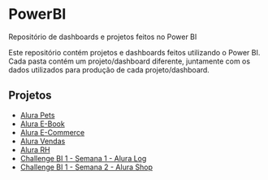 # PowerBI
Repositório de dashboards e projetos feitos no Power BI

Este repositório contém projetos e dashboards feitos utilizando o Power BI. Cada pasta contém um projeto/dashboard diferente, juntamente com os dados utilizados para produção de cada projeto/dashboard.


## **Projetos**

- [Alura Pets](https://github.com/arthurcortesr/PowerBI/tree/main/AluraPets)
- [Alura E-Book](https://github.com/arthurcortesr/PowerBI/tree/main/AluraEbook)
- [Alura E-Commerce](https://github.com/arthurcortesr/PowerBI/tree/main/AluraECommerce)
- [Alura Vendas](https://github.com/arthurcortesr/PowerBI/tree/main/AluraVendas)
- [Alura RH](https://github.com/arthurcortesr/PowerBI/tree/main/AluraRH)
- [Challenge BI 1 - Semana 1 - Alura Log](https://github.com/arthurcortesr/PowerBI/tree/main/Challenge%20BI%201%20-%20Semana%201%20-%20Alura%20Log)
- [Challenge BI 1 - Semana 2 - Alura Shop](https://github.com/arthurcortesr/PowerBI/tree/main/AluraShop)
